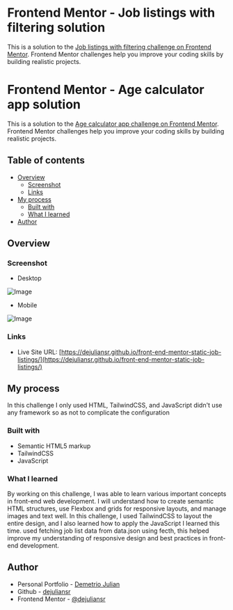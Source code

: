# Frontend Mentor - Job listings with filtering solution

This is a solution to the [Job listings with filtering challenge on Frontend Mentor](https://www.frontendmentor.io/challenges/job-listings-with-filtering-ivstIPCt). Frontend Mentor challenges help you improve your coding skills by building realistic projects. 

# Frontend Mentor - Age calculator app solution

This is a solution to the [Age calculator app challenge on Frontend Mentor](https://www.frontendmentor.io/challenges/age-calculator-app-dF9DFFpj-Q). Frontend Mentor challenges help you improve your coding skills by building realistic projects. 

## Table of contents

- [Overview](#overview)
  - [Screenshot](#screenshot)
  - [Links](#links)
- [My process](#my-process)
  - [Built with](#built-with)
  - [What I learned](#what-i-learned)
- [Author](#author)

## Overview

### Screenshot

- Desktop

![Image](https://github.com/user-attachments/assets/7a995855-83ee-464f-b1b8-39cf44b90a98)

- Mobile

![Image](https://github.com/user-attachments/assets/2d27c85b-5575-4a85-aeed-815f5b0231e7)

### Links

- Live Site URL: [https://dejuliansr.github.io/front-end-mentor-static-job-listings/](https://dejuliansr.github.io/front-end-mentor-static-job-listings/)

## My process

In this challenge I only used HTML, TailwindCSS, and JavaScript didn't use any framework so as not to complicate the configuration

### Built with

- Semantic HTML5 markup
- TailwindCSS
- JavaScript

### What I learned

By working on this challenge, I was able to learn various important concepts in front-end web development. I will understand how to create semantic HTML structures, use Flexbox and grids for responsive layouts, and manage images and text well. In this challenge, I used TailwindCSS to layout the entire design, and I also learned how to apply the JavaScript I learned this time. used fetching job list data from data.json using fecth, this helped improve my understanding of responsive design and best practices in front-end development.

## Author

- Personal Portfolio - [Demetrio Julian](https://dejulian.netlify.app)
- Github - [dejuliansr](https://github.com/dejuliansr)
- Frontend Mentor - [@dejuliansr](https://www.frontendmentor.io/profile/dejuliansr)
